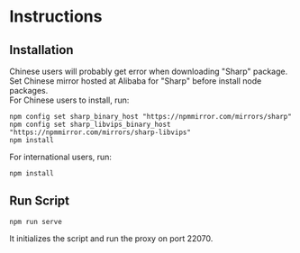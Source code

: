 # Instructions

## Installation

Chinese users will probably get error when downloading "Sharp" package.  
Set Chinese mirror hosted at Alibaba for "Sharp" before install node packages.  
For Chinese users to install, run:  

```text
npm config set sharp_binary_host "https://npmmirror.com/mirrors/sharp"
npm config set sharp_libvips_binary_host "https://npmmirror.com/mirrors/sharp-libvips"
npm install
```

For international users, run:  

```text
npm install
```

## Run Script

```text
npm run serve
```

It initializes the script and run the proxy on port 22070.  
